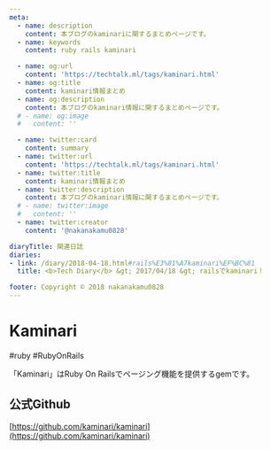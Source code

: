```yaml
---
meta:
  - name: description
    content: 本ブログのkaminariに関するまとめページです。
  - name: keywords
    content: ruby rails kaminari

  - name: og:url
    content: 'https://techtalk.ml/tags/kaminari.html'
  - name: og:title
    content: kaminari情報まとめ
  - name: og:description
    content: 本ブログのkaminari情報に関するまとめページです。
  # - name: og:image
  #   content: ''

  - name: twitter:card
    content: summary
  - name: twitter:url
    content: 'https://techtalk.ml/tags/kaminari.html'
  - name: twitter:title
    content: kaminari情報まとめ
  - name: twitter:description
    content: 本ブログのkaminari情報に関するまとめページです。
  # - name: twitter:image
  #   content: ''
  - name: twitter:creator
    content: '@nakanakamu0828'

diaryTitle: 関連日誌
diaries:
- link: /diary/2018-04-18.html#rails%E3%81%A7kaminari%EF%BC%81
  title: <b>Tech Diary</b> &gt; 2017/04/18 &gt; railsでkaminari！

footer: Copyright © 2018 nakanakamu0828
---
```

# Kaminari
#ruby #RubyOnRails

「Kaminari」はRuby On Railsでページング機能を提供するgemです。  


## 公式Github
[https://github.com/kaminari/kaminari](https://github.com/kaminari/kaminari)
